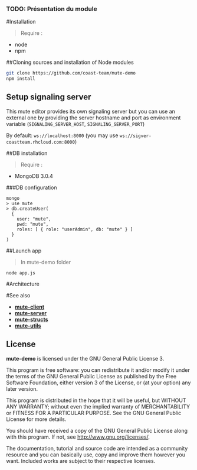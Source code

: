 ### TODO: Présentation du module

#Installation
>Require :
* node
* npm

##Cloning sources and installation of Node modules
```bash
git clone https://github.com/coast-team/mute-demo
npm install
```

## Setup signaling server
This mute editor provides its own signaling server but you can use an external one by providing the server hostname and port as environment variable (`SIGNALING_SERVER_HOST`, `SIGNALING_SERVER_PORT`)

By default: `ws://localhost:8000` (you may use `ws://sigver-coastteam.rhcloud.com:8000`)

##DB installation

>Require :
* MongoDB 3.0.4

###DB configuration
```
mongo
> use mute
> db.createUser(
  {
    user: "mute",
    pwd: "mute",
    roles: [ { role: "userAdmin", db: "mute" } ]
  }
)
```
##Launch app
>In mute-demo folder

```
node app.js
```
#Architecture

#See also

* [**mute-client**](https://github.com/MatthieuNICOLAS/mute-client)
* [**mute-server**](https://github.com/MatthieuNICOLAS/mute-server)
* [**mute-structs**](https://github.com/MatthieuNICOLAS/mute-structs)
* [**mute-utils**](https://github.com/MatthieuNICOLAS/mute-utils)

## License

**mute-demo** is licensed under the GNU General Public License 3.

This program is free software: you can redistribute it and/or modify it under
the terms of the GNU General Public License as published by the Free Software
Foundation, either version 3 of the License, or (at your option) any later
version.

This program is distributed in the hope that it will be useful, but WITHOUT
ANY WARRANTY; without even the implied warranty of MERCHANTABILITY or FITNESS
FOR A PARTICULAR PURPOSE. See the GNU General Public License for more details.

You should have received a copy of the GNU General Public License along with
this program. If not, see <http://www.gnu.org/licenses/>.

The documentation, tutorial and source code are intended as a community
resource and you can basically use, copy and improve them however you want.
Included works are subject to their respective licenses.

